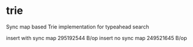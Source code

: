 # trie

Sync map based Trie implementation for typeahead search

insert with sync map 295192544 B/op
insert no sync map 249521645 B/op
